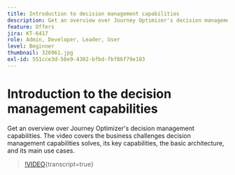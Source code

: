 ```yaml
---
title: Introduction to decision management capabilities
description: Get an overview over Journey Optimizer's decision management capabilities.
feature: Offers
jira: KT-6417
role: Admin, Developer, Leader, User
level: Beginner
thumbnail: 326961.jpg
exl-id: 551cce3d-58e9-4302-bfbd-fbf86f79e183
---
```

# Introduction to the decision management capabilities

Get an overview over Journey Optimizer's decision management capabilities. The video covers the business challenges decision management capabilities solves, its key capabilities, the basic architecture, and its main use cases.


>[!VIDEO](https://video.tv.adobe.com/v/326961?quality=12&learn=on){transcript=true}
